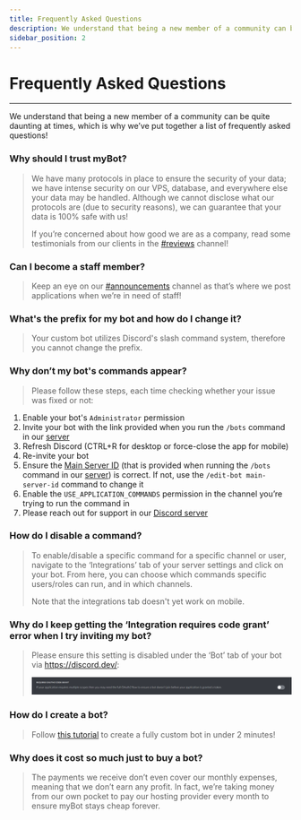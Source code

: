 ```yaml
---
title: Frequently Asked Questions
description: We understand that being a new member of a community can be quite daunting at times, which is why we’ve put together a list of frequently asked questions!
sidebar_position: 2
---
```


# Frequently Asked Questions

---

We understand that being a new member of a community can be quite daunting at times, which is why we’ve put together a list of frequently asked questions!

### Why should I trust myBot?

> We have many protocols in place to ensure the security of your data; we have intense security on our VPS, database, and everywhere else your data may be handled. Although we cannot disclose what our protocols are (due to security reasons), we can guarantee that your data is 100% safe with us!
>
> If you’re concerned about how good we are as a company, read some testimonials from our clients in the [#reviews](/discord) channel!

### Can I become a staff member?

> Keep an eye on our [#announcements](/discord) channel as that’s where we post applications when we’re in need of staff!

### What's the prefix for my bot and how do I change it?

> Your custom bot utilizes Discord's slash command system, therefore you cannot change the prefix.

### Why don’t my bot's commands appear?

> Please follow these steps, each time checking whether your issue was fixed or not:
1. Enable your bot's `Administrator` permission
2. Invite your bot with the link provided when you run the `/bots` command in our [server](/discord)
3. Refresh Discord (CTRL+R for desktop or force-close the app for mobile)
4. Re-invite your bot
5. Ensure the [Main Server ID](https://support.discord.com/hc/en-us/articles/206346498-Where-can-I-find-my-User-Server-Message-ID) (that is provided when running the `/bots` command in our [server](/discord)) is correct. If not, use the `/edit-bot main-server-id` command to change it
6. Enable the `USE_APPLICATION_COMMANDS` permission in the channel you’re trying to run the command in
7. Please reach out for support in our [Discord server](/discord)

### How do I disable a command?

> To enable/disable a specific command for a specific channel or user, navigate to the ‘Integrations’ tab of your server settings and click on your bot. From here, you can choose which commands specific users/roles can run, and in which channels.
>
> Note that the integrations tab doesn't yet work on mobile.

### Why do I keep getting the ‘Integration requires code grant’ error when I try inviting my bot?

> Please ensure this setting is disabled under the ‘Bot’ tab of your bot via https://discord.dev/:
>
> ![Requires oAuth2 Code Grant](/img/faq/code-grant.png)

### How do I create a bot?

> Follow [this tutorial](/docs/custom-bots/create-a-bot) to create a fully custom bot in under 2 minutes!

### Why does it cost so much just to buy a bot?

> The payments we receive don’t even cover our monthly expenses, meaning that we don’t earn any profit. In fact, we’re taking money from our own pocket to pay our hosting provider every month to ensure myBot stays cheap forever.